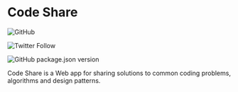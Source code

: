 # Code Share

![GitHub](https://img.shields.io/github/license/codeslewis/Code_Share_React)

![Twitter Follow](https://img.shields.io/twitter/follow/lewiscodes?style=social)

![GitHub package.json version](https://img.shields.io/github/package-json/v/codeslewis/Code_Share_React)

Code Share is a Web app for sharing solutions to common coding problems, algorithms and design patterns.
